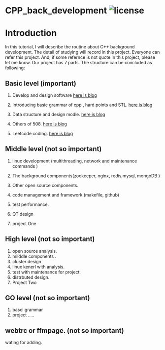 # CPP_back_development ![license](https://img.shields.io/badge/License-MIT-brightgreen.svg)



# Introduction
In this tutorial, I will describe the routine about C++ background development.  The detail of studying will record in this project. Everyone can refer this project. And, if some refernce is not quote in this project, please let me know. 
 Our project has 7 parts. The structure can be concluded as following:

## Basic level (important)
 1. Develop and  design software      [here is blog](https://blog.csdn.net/liupeng19970119/article/details/112471736)

 2. Introducing  basic grammar of cpp , hard points and STL.  [here is blog](https://blog.csdn.net/liupeng19970119/article/details/112220840)

 3. Data structure and design modle.   [here is blog](https://blog.csdn.net/liupeng19970119/article/details/112182220)

 4. Others of  508.  [here is blog](https://blog.csdn.net/liupeng19970119/article/details/112534631)

 5. Leetcode  coding.    [here is  blog](https://blog.csdn.net/liupeng19970119/article/details/112534733) 

## Middle level (not so important)

1. linux development (multithreading, network and maintenance commands ) 

2. The background components(zookeeper, nginx, redis,mysql, mongoDB )

3. Other open source components.

4. code management and framework (makefile, github)

5. test performance.

6. QT design

7. project One


## High level (not so important)

1. open source analysis.
2. milddle components .
3. cluster design
4. linux  kenerl with analysis.
5. test with  maintenance  for project.
6. distrbuted design.
7. Project Two


## GO level  (not so important)
1. basci grammar
2.  project .....



## webtrc or ffmpage.  (not so important)

wating for adding.



